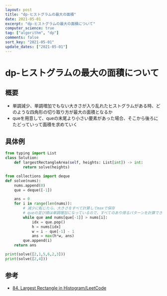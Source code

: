 ```yaml
---
layout: post
title: "dp-ヒストグラムの最大の面積"
date: 2021-05-01
excerpt: "dp-ヒストグラムの最大の面積について"
computer_science: true
tag: ["algorithm", "dp"]
comments: false
sort_key: "2021-05-01"
update_dates: ["2021-05-01"]
---
```


# dp-ヒストグラムの最大の面積について

## 概要
 - 単調減少、単調増加でもない大きさが入り乱れたヒストグラムがある時、どのような四角形の切り取り方が最大の面積となるか
 - queを用意して、queの末尾より小さい要素があった場合、そこから後ろにたどっていって面積を求めていく

## 具体例

```python
from typing import List
class Solution:
    def largestRectangleArea(self, heights: List[int]) -> int:
        return solve(heights)

from collections import deque
def solve(nums):
    nums.append(0)
    que = deque([-1])

    ans = 0
    for i in range(len(nums)):
        # 減少に転じたら、大きさをすべて計算してmaxで保存
        # queの並び順は単調増加になっているので、すべてのあり得るパターンを計算できる
        while que and nums[que[-1]] > nums[i]:
            idx = que.pop()
            h = nums[idx]
            w = i - que[-1] - 1
            ans = max(h*w, ans)
        que.append(i)
    return ans

print(solve([2,1,5,6,2,3]))
print(solve([2,4]))
```

## 参考
 - [84. Largest Rectangle in Histogram/LeetCode](https://leetcode.com/problems/largest-rectangle-in-histogram/)

